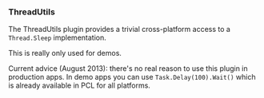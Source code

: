### ThreadUtils

The ThreadUtils plugin provides a trivial cross-platform access to a `Thread.Sleep` implementation.

This is really only used for demos.

Current advice (August 2013): there's no real reason to use this plugin in production apps. In demo apps you can use `Task.Delay(100).Wait()` which is already available in PCL for all platforms.